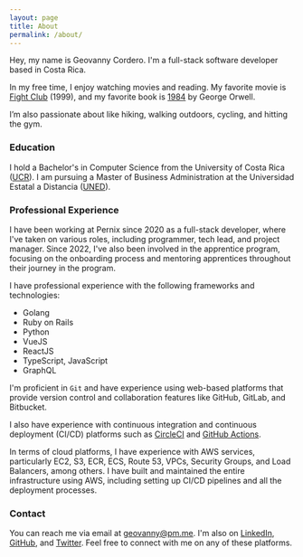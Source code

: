```yaml
---
layout: page
title: About
permalink: /about/
---
```


Hey, my name is Geovanny Cordero. I'm a full-stack software developer based in Costa Rica.

In my free time, I enjoy watching movies and reading. My favorite movie is [Fight Club](https://www.imdb.com/title/tt0137523/) (1999), and my favorite book is [1984](https://www.goodreads.com/book/show/61439040-1984) by George Orwell.

I’m also passionate about like hiking, walking outdoors, cycling, and hitting the gym.

### Education

I hold a Bachelor's in Computer Science from the University of Costa Rica ([UCR](https://www.ucr.ac.cr/)). I am pursuing a Master of Business Administration at the Universidad Estatal a Distancia ([UNED](https://www.uned.ac.cr/)).

### Professional Experience

<!-- TODO: add my CV -->

I have been working at Pernix since 2020 as a full-stack developer,  where I've taken on various roles, including programmer, tech lead, and project manager. Since 2022, I've also been involved in the apprentice program, focusing on the onboarding process and mentoring apprentices throughout their journey in the program.

I have professional experience with the following frameworks and technologies:

- Golang
- Ruby on Rails
- Python
- VueJS
- ReactJS
- TypeScript, JavaScript
- GraphQL

I'm proficient in `Git` and have experience using web-based platforms that provide version control and collaboration features like GitHub, GitLab, and Bitbucket.

I also have experience with continuous integration and continuous deployment (CI/CD) platforms such as [CircleCI](https://circleci.com/) and [GitHub Actions](https://docs.github.com/en/actions).

In terms of cloud platforms, I have experience with AWS services, particularly EC2, S3, ECR, ECS, Route 53, VPCs, Security Groups, and Load Balancers, among others. I have built and maintained the entire infrastructure using AWS, including setting up CI/CD pipelines and all the deployment processes.

### Contact

You can reach me via email at [geovanny@pm.me](mailto:geovanny@pm.me). I'm also on [LinkedIn](https://www.linkedin.com/in/geovannycordero/), [GitHub](https://github.com/geovannycordero), and [Twitter](https://x.com/gehovah). Feel free to connect with me on any of these platforms.
